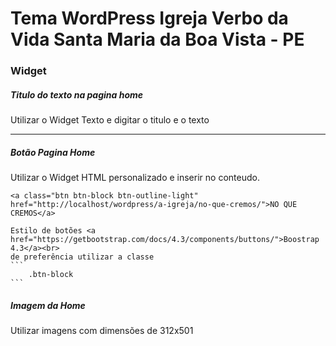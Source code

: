 <h1>Tema WordPress Igreja Verbo da Vida Santa Maria da Boa Vista - PE</h1>

<h3>Widget</h3> 
<h5>Titulo do texto na pagina home</h5>
<p>Utilizar o Widget Texto e digitar o titulo e o texto</p>
<hr>

<h5>Botão Pagina Home</h5>
<p>
	Utilizar o Widget HTML personalizado e inserir no conteudo.	<br>
	
```
<a class="btn btn-block btn-outline-light" href="http://localhost/wordpress/a-igreja/no-que-cremos/">NO QUE CREMOS</a>

```
	Estilo de botões <a href="https://getbootstrap.com/docs/4.3/components/buttons/">Boostrap 4.3</a><br>
	de preferência utilizar a classe 
	```
		.btn-block
	```
</p>
<h5>Imagem da Home</h5>
<p>Utilizar imagens com dimensões de 312x501</p>


